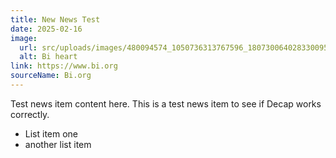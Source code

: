 ```yaml
---
title: New News Test
date: 2025-02-16
image:
  url: src/uploads/images/480094574_1050736313767596_1807300640283300958_n.jpg
  alt: Bi heart
link: https://www.bi.org
sourceName: Bi.org
---
```

Test news item content here. This is a test news item to see if Decap works correctly.

* List item one
* another list item
